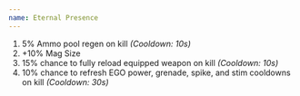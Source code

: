 ```yaml
---
name: Eternal Presence
---
```


1. 5% Ammo pool regen on kill *(Cooldown: 10s)*
2. +10% Mag Size
3. 15% chance to fully reload equipped weapon on kill *(Cooldown: 10s)*
4. 10% chance to refresh EGO power, grenade, spike, and stim cooldowns on kill *(Cooldown: 30s)*

